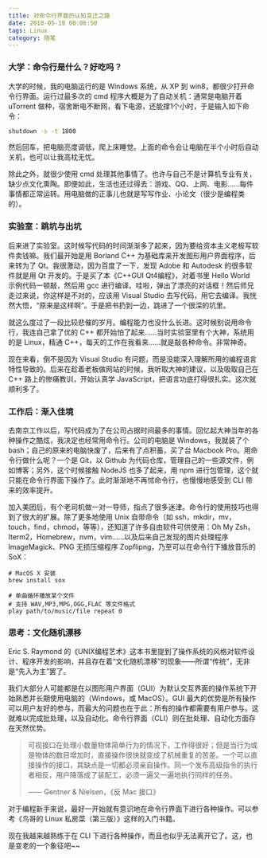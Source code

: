 ```yaml
---
title: 对命令行界面的认知变迁之路
date: 2018-05-18 00:06:50
tags: Linux
category: 随笔
---
```


### 大学：命令行是什么？好吃吗？

大学的时候，我的电脑运行的是 Windows 系统，从 XP 到 win8，都很少打开命令行界面。运行过最多次的 cmd 程序大概是为了自动关机：通常是电脑开着 uTorrent 做种，宿舍断电不断网，看下电源，还能撑1个小时，于是输入如下命令：

```bash
shutdown -s -t 1800
```

然后回车，把电脑亮度调低，爬上床睡觉。上面的命令会让电脑在半个小时后自动关机，也可以让我高枕无忧。

除此之外，就很少使用 cmd 处理其他事情了。也许与自己不是计算机专业有关，缺少点文化熏陶。即便如此，生活也还过得去：游戏、QQ、上网、电影……每件事情都正常运转。用电脑做的正事儿也就是写写作业、小论文（很少是编程类的）。

<!-- more -->

### 实验室：跳坑与出坑

后来进了实验室。这时候写代码的时间渐渐多了起来，因为要给资本主义老板写软件卖钱嘛。我们最开始是用 Borland C++ 为基础库来开发图形用户界面程序，后来转为了 Qt。我很激动，因为百度了一下，发现 Adobe 和 Autodesk 的很多软件就是用 Qt 开发的。于是买了本《C++GUI Qt4编程》，对着书里 Hello World 示例代码一顿敲，然后用 gcc 进行编译。哇啦，弹出了漂亮的对话框！然后师兄走过来说，你这样是不对的，应该用 Visual Studio 去写代码，用它去编译。我恍然大悟，“原来是这样啊”。于是把书扔到一边，跳进了一个很深的坑里。

就这么度过了一段比较悲催的岁月。编程能力也没什么长进。这时候别说用命令行，我连自己拿了优的 C++ 都开始怕了起来……当时实验室里有个大神，系统用的是 Linux，精通 C++，每天的工作在我看来……就是敲各种命令。非常神奇。

现在来看，倒不是因为 Visual Studio 有问题，而是没能深入理解所用的编程语言特性导致的。后来在趁着老板做网站的时候，我听取大神的建议，以及吸取自己在 C++ 路上的惨痛教训，开始认真学 JavaScript，把语言功底打得很扎实。这次就顺利多了。

### 工作后：渐入佳境

去南京工作以后，写代码成为了在公司占据时间最多的事情。回忆起大神当年的各种操作之酷炫，我决定也经常用命令行。公司的电脑是 Windows，我就装了个 bash；自己的原来的电脑快废了，后来有了点积蓄，买了台 Macbook Pro。用命令行做什么呢？一个是 Git，以 Github 为代码仓库，管理自己的一些源文件，例如博客；另外，这个时候接触 NodeJS 也多了起来，用 npm 进行包管理，这个就只能在命令行界面下操作了。此时渐渐地不再怵命令行，也慢慢地感受到 CLI 带来的效率提升。

加入美团后，有个老司机做一对一导师，指点了很多迷津。命令行的使用技巧也得到了很大的扩展。除了更多地使用 Unix 自带命令（如 ssh，mkdir，mv，touch，find，chmod，等等），还知道了许多自由软件可供使用：Oh My Zsh，Iterm2，Homebrew，nvm，vim……以及后来自己发现的图片处理程序 ImageMagick、PNG 无损压缩程序 Zopflipng，乃至可以在命令行下播放音乐的 SoX：

```
# MacOS X 安装
brew install sox

# 单曲循环播放某个文件
# 支持 WAV,MP3,MPG,OGG,FLAC 等文件格式
play path/to/music/file repeat 0
```

### 思考：文化随机漂移

Eric S. Raymond 的《UNIX编程艺术》这本书里提到了操作系统的风格对软件设计、程序开发的影响，并且存在着“文化随机漂移”的现象——所谓“传统”，无非是“先入为主”罢了。

我们大部分人可能都是在以图形用户界面（GUI）为默认交互界面的操作系统下开始熟悉并长期使用电脑的（Windows，或 MacOS）。GUI 最大的优势是所有操作可以用户友好的参与，而最大的问题也在于此：所有的操作都需要有用户参与。这就难以完成批处理，以及自动化。命令行界面（CLI）则在批处理、自动化方面存在天然优势。

> 可视接口在处理小数量物体简单行为的情况下，工作得很好；但是当行为或是物体的数目增加时，直接操作很快就变成了机械重复的苦差。一个可以直接操作的接口，其缺点是一切都必须亲自操作。同一个发布高级指令的执行者相反，用户降落成了装配工，必须一遍又一遍地执行同样的任务。
>
> —— Gentner & Nielsen，《反 Mac 接口》

对于编程新手来说，最好一开始就有意识地在命令行界面下进行各种操作。可以参考《鸟哥的 Linux 私房菜（第三版）》这样的入门书籍。

现在我越来越熟练于在 CLI 下进行各种操作，而且也似乎无法离开它了。这，也是变老的一个象征吧~~
